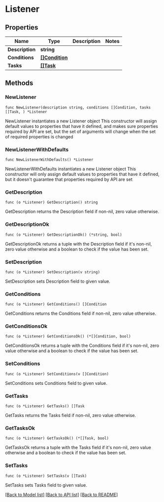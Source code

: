 # Listener

## Properties

Name | Type | Description | Notes
------------ | ------------- | ------------- | -------------
**Description** | **string** |  | 
**Conditions** | [**[]Condition**](Condition.md) |  | 
**Tasks** | [**[]Task**](Task.md) |  | 

## Methods

### NewListener

`func NewListener(description string, conditions []Condition, tasks []Task, ) *Listener`

NewListener instantiates a new Listener object
This constructor will assign default values to properties that have it defined,
and makes sure properties required by API are set, but the set of arguments
will change when the set of required properties is changed

### NewListenerWithDefaults

`func NewListenerWithDefaults() *Listener`

NewListenerWithDefaults instantiates a new Listener object
This constructor will only assign default values to properties that have it defined,
but it doesn't guarantee that properties required by API are set

### GetDescription

`func (o *Listener) GetDescription() string`

GetDescription returns the Description field if non-nil, zero value otherwise.

### GetDescriptionOk

`func (o *Listener) GetDescriptionOk() (*string, bool)`

GetDescriptionOk returns a tuple with the Description field if it's non-nil, zero value otherwise
and a boolean to check if the value has been set.

### SetDescription

`func (o *Listener) SetDescription(v string)`

SetDescription sets Description field to given value.


### GetConditions

`func (o *Listener) GetConditions() []Condition`

GetConditions returns the Conditions field if non-nil, zero value otherwise.

### GetConditionsOk

`func (o *Listener) GetConditionsOk() (*[]Condition, bool)`

GetConditionsOk returns a tuple with the Conditions field if it's non-nil, zero value otherwise
and a boolean to check if the value has been set.

### SetConditions

`func (o *Listener) SetConditions(v []Condition)`

SetConditions sets Conditions field to given value.


### GetTasks

`func (o *Listener) GetTasks() []Task`

GetTasks returns the Tasks field if non-nil, zero value otherwise.

### GetTasksOk

`func (o *Listener) GetTasksOk() (*[]Task, bool)`

GetTasksOk returns a tuple with the Tasks field if it's non-nil, zero value otherwise
and a boolean to check if the value has been set.

### SetTasks

`func (o *Listener) SetTasks(v []Task)`

SetTasks sets Tasks field to given value.



[[Back to Model list]](../README.md#documentation-for-models) [[Back to API list]](../README.md#documentation-for-api-endpoints) [[Back to README]](../README.md)


